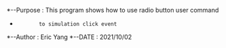 *--Purpose : This program shows how to use radio button user command 
*            to simulation click event
*--Author  : Eric Yang
*--DATE    : 2021/10/02
